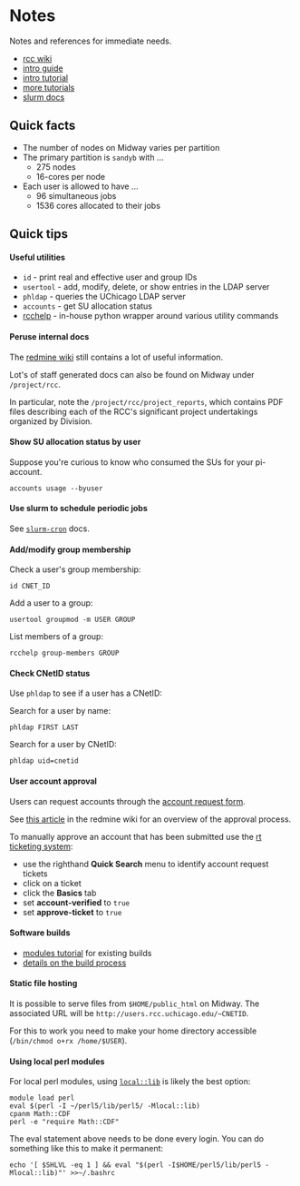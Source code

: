 # Notes

Notes and references for immediate needs.

* [rcc wiki](https://w3.rcc.uchicago.edu/redmine/projects/rcc/wiki/Wiki)
* [intro guide](http://docs.rcc.uchicago.edu/user-guide.html)
* [intro tutorial](http://docs.rcc.uchicago.edu/tutorials/intro-to-rcc-workshop.html)
* [more tutorials](http://docs.rcc.uchicago.edu/tutorials/index.html)
* [slurm docs](https://computing.llnl.gov/linux/slurm/)


## Quick facts

* The number of nodes on Midway varies per partition
* The primary partition is `sandyb` with ...
  * 275 nodes
  * 16-cores per node
* Each user is allowed to have ...
  * 96 simultaneous jobs 
  * 1536 cores allocated to their jobs


## Quick tips


#### Useful utilities

* `id` - print real and effective user and group IDs
* `usertool` - add, modify, delete, or show entries in the LDAP server
* `phldap` - queries the UChicago LDAP server
* `accounts` - get SU allocation status
* [rcchelp](https://w3.rcc.uchicago.edu/redmine/projects/rcc/wiki/Rcchelp_User_Guide) - in-house python wrapper around various utility commands


#### Peruse internal docs

The [redmine wiki](https://w3.rcc.uchicago.edu/redmine/projects/rcc/wiki/Wiki)
still contains a lot of useful information.

Lot's of staff generated docs can also be found on Midway under `/project/rcc`.

In particular, note the `/project/rcc/project_reports`, which contains PDF
files describing each of the RCC's significant project undertakings organized
by Division.


#### Show SU allocation status by user

Suppose you're curious to know who consumed the SUs for your pi-account.

    accounts usage --byuser


#### Use slurm to schedule periodic jobs

See [`slurm-cron`](http://docs.rcc.uchicago.edu/software/scheduler/slurm-cron/README.html#slurm-cron) docs.


#### Add/modify group membership

Check a user's group membership:

    id CNET_ID

Add a user to a group: 

    usertool groupmod -m USER GROUP

List members of a group:

    rcchelp group-members GROUP


#### Check CNetID status

Use `phldap` to see if a user has a CNetID:

Search for a user by name:

    phldap FIRST LAST

Search for a user by CNetID:

    phldap uid=cnetid


#### User account approval

Users can request accounts through the [account request form](http://rcc.uchicago.edu/user_documentation/general_user_account_request.html).

See [this article](https://w3.rcc.uchicago.edu/redmine/projects/rcc/wiki/Account_Approval_Process) in the redmine wiki for an overview of the approval process.

To manually approve an account that has been submitted use the [rt ticketing
system](https://rt.rcc.uchicago.edu/rt/):  

* use the righthand **Quick Search** menu to identify account request tickets
* click on a ticket
* click the **Basics** tab
* set **account-verified** to `true`
* set **approve-ticket** to `true`


#### Software builds

* [modules tutorial](http://docs.rcc.uchicago.edu/tutorials/modules.html) for existing builds
* [details on the build process](https://w3.rcc.uchicago.edu/redmine/projects/rcc/wiki/Software_build_process_changes)


#### Static file hosting

It is possible to serve files from `$HOME/public_html` on Midway. The associated URL will be `http://users.rcc.uchicago.edu/~CNETID`.

For this to work you need to make your home directory accessible (`/bin/chmod
o+rx /home/$USER`).


#### Using local perl modules

For local perl modules, using [`local::lib`](http://search.cpan.org/~haarg/local-lib-2.000014/lib/local/lib.pm) is likely the best option:

    module load perl
    eval $(perl -I ~/perl5/lib/perl5/ -Mlocal::lib)
    cpanm Math::CDF
    perl -e "require Math::CDF"

The eval statement above needs to be done every login. You can do something like this to make it permanent:

    echo '[ $SHLVL -eq 1 ] && eval "$(perl -I$HOME/perl5/lib/perl5 -Mlocal::lib)"' >>~/.bashrc

